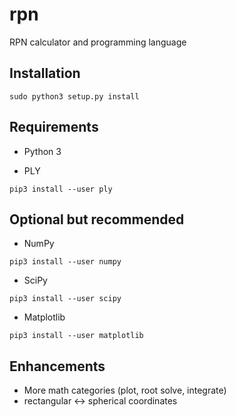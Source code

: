 # rpn

RPN calculator and programming language

## Installation

``` shell
sudo python3 setup.py install
```

## Requirements

- Python 3

- PLY

``` shell
pip3 install --user ply
```

## Optional but recommended

- NumPy

``` shell
pip3 install --user numpy
```

- SciPy

``` shell
pip3 install --user scipy
```

- Matplotlib

``` shell
pip3 install --user matplotlib
```

## Enhancements

- More math categories (plot, root solve, integrate)
- rectangular <-> spherical coordinates
